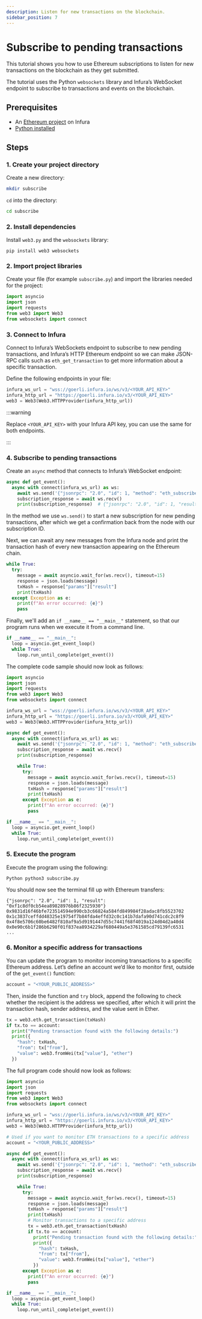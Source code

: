 ```yaml
---
description: Listen for new transactions on the blockchain.
sidebar_position: 7
---
```


# Subscribe to pending transactions

This tutorial shows you how to use Ethereum subscriptions to listen for new transactions on the blockchain as they get submitted.

The tutorial uses the Python `websockets` library and Infura’s WebSocket endpoint to subscribe to transactions and events on the blockchain.

## Prerequisites

- An [Ethereum project](../../get-started/infura.md) on Infura
- [Python installed](https://www.python.org/downloads/)

## Steps

### 1. Create your project directory

Create a new directory:

```bash
mkdir subscribe
```

`cd` into the directory:

```bash
cd subscribe
```

### 2. Install dependencies

Install `web3.py` and the `websockets` library:

```
pip install web3 websockets
```

### 2. Import project libraries

Create your file (for example `subscribe.py`) and import the libraries needed for the project:

```python
import asyncio
import json
import requests
from web3 import Web3
from websockets import connect
```

### 3. Connect to Infura

Connect to Infura’s WebSockets endpoint to subscribe to new pending transactions, and Infura’s HTTP Ethereum endpoint so we can make JSON-RPC calls such as `eth_get_transaction` to get more information about a specific transaction.

Define the following endpoints in your file:

```python
infura_ws_url = "wss://goerli.infura.io/ws/v3/<YOUR_API_KEY>"
infura_http_url = "https://goerli.infura.io/v3/<YOUR_API_KEY>"
web3 = Web3(Web3.HTTPProvider(infura_http_url))
```

:::warning

Replace `<YOUR_API_KEY>` with your Infura API key, you can use the same for both endpoints.

:::

### 4. Subscribe to pending transactions

Create an `async` method that connects to Infura’s WebSocket endpoint:

```python
async def get_event():
  async with connect(infura_ws_url) as ws:
    await ws.send('{"jsonrpc": "2.0", "id": 1, "method": "eth_subscribe", "params": ["newPendingTransactions"]}')
    subscription_response = await ws.recv()
    print(subscription_response)  # {"jsonrpc": "2.0", "id": 1, "result": "0xd67da23f62a01f58042bc73d3f1c8936"}
```

In the method we use `ws.send()` to start a new subscription for new pending transactions, after which we get a confirmation back from the node with our subscription ID.

Next, we can await any new messages from the Infura node and print the transaction hash of every new transaction appearing on the Ethereum chain.

```python
while True:
  try:
    message = await asyncio.wait_for(ws.recv(), timeout=15)
    response = json.loads(message)
    txHash = response["params"]["result"]
    print(txHash)
  except Exception as e:
    print(f"An error occurred: {e}")
    pass
```

Finally, we'll add an `if __name__ == "__main__"` statement, so that our program runs when we execute it from a command line.

```python
if __name__ == "__main__":
  loop = asyncio.get_event_loop()
  while True:
    loop.run_until_complete(get_event())
```

The complete code sample should now look as follows:

```python
import asyncio
import json
import requests
from web3 import Web3
from websockets import connect

infura_ws_url = "wss://goerli.infura.io/ws/v3/<YOUR_API_KEY>"
infura_http_url = "https://goerli.infura.io/v3/<YOUR_API_KEY>"
web3 = Web3(Web3.HTTPProvider(infura_http_url))

async def get_event():
  async with connect(infura_ws_url) as ws:
    await ws.send('{"jsonrpc": "2.0", "id": 1, "method": "eth_subscribe", "params": ["newPendingTransactions"]}')
    subscription_response = await ws.recv()
    print(subscription_response)

    while True:
      try:
        message = await asyncio.wait_for(ws.recv(), timeout=15)
        response = json.loads(message)
        txHash = response["params"]["result"]
        print(txHash)
      except Exception as e:
        print(f"An error occurred: {e}")
        pass

if __name__ == "__main__":
  loop = asyncio.get_event_loop()
  while True:
    loop.run_until_complete(get_event())
```

### 5. Execute the program

Execute the program using the following:

```
Python python3 subscribe.py
```

You should now see the terminal fill up with Ethereum transfers:

```
{"jsonrpc": "2.0", "id": 1, "result": "0xf1c8df0cb54ea89828976b86f2325930"}
0x9831d16f46bfe723514594e990cb3c66824a584fd849984f28adac8fb5523702
0x1c3837ceffdd48325e19754f7b84fda4effd32c0c141b7dafa90d741cdc2c8f9
0x4f8e5706c60be6482f810af9a5d9191447d55c7441f68f4019a124d04d2a40d4
0x0e90c6b1f286b6298f01f837ea8934229af680449a5e3761585cd79139fc6531
...
```

### 6. Monitor a specific address for transactions

You can update the program to monitor incoming transactions to a specific Ethereum address. Let’s define an account we’d like to monitor first, outside of the `get_event()` function:

```python
account = "<YOUR_PUBLIC_ADDRESS>"
```

Then, inside the function and `try` block, append the following to check whether the recipient is the address we specified, after which it will print the transaction hash, sender address, and the value sent in Ether.

```python
tx = web3.eth.get_transaction(txHash)
if tx.to == account:
  print("Pending transaction found with the following details:")
  print({
    "hash": txHash,
    "from": tx["from"],
    "value": web3.fromWei(tx["value"], "ether")
  })
```

The full program code should now look as follows:

```python
import asyncio
import json
import requests
from web3 import Web3
from websockets import connect

infura_ws_url = "wss://goerli.infura.io/ws/v3/<YOUR_API_KEY>"
infura_http_url = "https://goerli.infura.io/v3/<YOUR_API_KEY>"
web3 = Web3(Web3.HTTPProvider(infura_http_url))

# Used if you want to monitor ETH transactions to a specific address
account = "<YOUR_PUBLIC_ADDRESS>"

async def get_event():
  async with connect(infura_ws_url) as ws:
    await ws.send('{"jsonrpc": "2.0", "id": 1, "method": "eth_subscribe", "params": ["newPendingTransactions"]}')
    subscription_response = await ws.recv()
    print(subscription_response)

    while True:
      try:
        message = await asyncio.wait_for(ws.recv(), timeout=15)
        response = json.loads(message)
        txHash = response["params"]["result"]
        print(txHash)
        # Monitor transactions to a specific address
        tx = web3.eth.get_transaction(txHash)
        if tx.to == account:
          print("Pending transaction found with the following details:")
          print({
            "hash": txHash,
            "from": tx["from"],
            "value": web3.fromWei(tx["value"], "ether")
          })
      except Exception as e:
        print(f"An error occurred: {e}")
        pass

if __name__ == "__main__":
  loop = asyncio.get_event_loop()
  while True:
    loop.run_until_complete(get_event())
```
